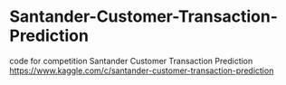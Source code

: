 # Santander-Customer-Transaction-Prediction
code for competition Santander Customer Transaction Prediction https://www.kaggle.com/c/santander-customer-transaction-prediction
